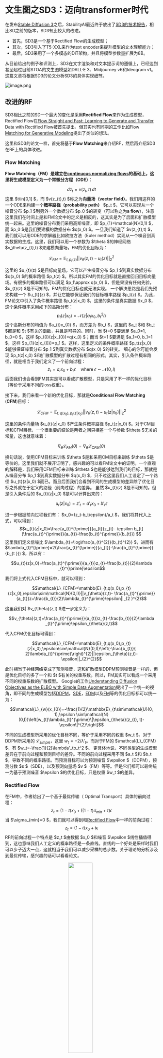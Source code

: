 # 文生图之SD3：迈向transformer时代

在发布[Stable Diffusion 3](https://stability.ai/news/stable-diffusion-3)之后，StabilityAI最近终于放出了[SD3的技术报告](https://stability.ai/news/stable-diffusion-3-research-paper)，相比SD之前的版本，SD3有比较大的改进。

- 首先，SD3是一个基于Rectified Flow的生成模型；
- 其次，SD3引入了T5-XXL来作为text encoder来提升模型的文本理解能力；
- 最后，SD3采用了一个多模态的DiT架构，并且将模型参数量扩展为8B。

从目前给出的例子和评测上，SD3在文字渲染和对文本提示词的遵循上，已经达到甚至超过目前STOA的文生图模型如DALL·E 3、Midjourney v6和Ideogram v1。这篇文章将根据SD3的论文分析SD3的具体实现细节。

![image.png](https://cdn.nlark.com/yuque/0/2024/png/21973811/1709871143271-c299f747-c675-46e1-9edf-db7bee6baab7.png#averageHue=%2380c8e1&clientId=u0cd23905-4720-4&from=paste&height=561&id=ub2bc6e58&originHeight=1235&originWidth=1920&originalType=binary&ratio=2.200000047683716&rotation=0&showTitle=false&size=3412261&status=done&style=none&taskId=u38b03b1a-8524-4475-a704-445bd0c5d8e&title=&width=872.7272538114189)

## 改进的RF

SD3相比之前的SD一个最大的变化是采用**Rectified Flow**来作为生成模型，Rectified Flow在[Flow Straight and Fast: Learning to Generate and Transfer Data with Rectified Flow](https://arxiv.org/abs/2209.03003)被首先提出，但其实也有同期的工作比如[Flow Matching for Generative Modeling](https://arxiv.org/abs/2210.02747)提出了类似的想法。

这里和SD3的论文一样，首先将基于**Flow Matching**来介绍RF，然后再介绍SD3在RF上的具体改进。

### Flow Matching

**Flow Matching（FM）**是建立在[continuous normalizing flows](https://arxiv.org/abs/1806.07366)的基础上，这里将生成模型定义为一个**常微分方程（ODE）**：

 $$dz_{t}=v(z_{t},t)\,dt $$
这里  $t\in[0,1] $，而  $v(z_{t},t) $称之为**向量场（vector field）**。我们用这样的一个ODE来构建一个**概率路径（probability path）**  $p_t $，它可以实现从一个噪音分布  $p_1  $到另外一个数据分布 $p_0 $的转变（可以称之为**a flow**），注意这里我们在时间上是和FM论文中的定义是相反的，这其实是为了后面和扩散模型统一起来。这里的噪音分布我们采用高斯噪音，即 $p_{1}=\mathcal{N}(0,1) $，而 $p_0 $是我们要建模的数据分布 $q(x_0) $。一旦我们知道了 $v(z_{t},t) $，我们就可以用ODE的求解器比如欧拉方法（Euler method）实现从一个噪音到真实数据的生成。这里，我们可以用一个参数为 $\theta $的神经网络 $v_\theta(z_{t},t) $来建模向量场，FM的优化目标为：
 ```math
 \displaystyle\mathcal{L}_{FM}=\mathbb{E}_{t,p_{t}(z)}||v_{\theta}(z,t)-u_{t}(z)||_{2}^{2} 
 ```
这里的 $u_{t}(z) $是目标向量场，它可以产生噪音分布 $p_1 $到真实数据分布 $q(x_0) $的概率路径 $p_t(z) $。所以其实FM的优化目标就是直接回归目标向量场。有很多的概率路径可以满足 $p_1\approx q(x_0) $，但是果没有任何先验， $u_{t}(z) $是不可知的，FM的优化目标也就无法实现。
一个解决思路是我们先预先构建一个 $u_{t}(z) $，并让它能够保证我们的目标概率路径 $p_t(z) $。为此，FM论文中引入了条件概率路径 $p_t(z|x_0) $，这里的条件是真实数据 $x_0 $，这个条件概率采用如下的高斯分布：
 $$p_{t}(z|x_{0})=\mathcal{N}(z|a_{t}x_{0}, b_{t}^{2}I) $$
这个高斯分布的均值为 $a_{t}x_{0} $，而方差为 $b_t $，这里的 $a_t $和 $b_t $都是和 $t $有关的函数，并且是可导的。同时，当 $t=0 $要满足 $a_0=1, b_0=0 $，这样 $p_{0}(z|x_{0})=q(x_0) $；而当 $t=1 $要满足 $a_1=0, b_1=1 $，这样 $p_{1}(z|x_{0})=p_1 $。这样，这里定义的条件概率路径 $p_t(z|x_0) $能够保证噪音分布 $p_1 $到真实数据分布 $q(x_0) $的转变。
细心的你可能会发现 $p_t(z|x_0) $和扩散模型的扩散过程有相同的形式。其实，引入条件概率路径，就是相当于我们定义了一个前向过程：
 $$z_{t}=a_{t}x_{0}+b_{t}\epsilon\quad\text{where}\;\epsilon\sim\mathcal{N}(0,I) $$
后面我们也会看到FM其实是可以看成扩散模型，只是采用了不一样的优化目标（等价于采用不同的loss权重）。

接下来，我们来看一个新的优化目标，那就是**Conditional Flow Matching** (**CFM**)目标：
 ```math
\mathcal{L}_{CFM}=\mathbb{E}_{t,q(x_0),p_{t}(z|x_0)}||v_{\theta}(z,t)-u_{t}(z|x_0)||_{2}^{2}
```
这里的条件向量场 $u_{t}(z|x_0) $产生条件概率路径 $p_t(z|x_0) $。对于CM目标和CFM目标，一个很重要的结论是两者之间只相差一个与参数 $\theta $无关的常量，这也就意味着：
```math
\nabla_{\theta} \mathcal{L}_{FM}(\theta) = \nabla_{\theta} \mathcal{L}_{CFM}(\theta)
```
换句话说，使用CFM目标来训练 $\theta $是和采用CM目标来训练 $\theta $是等价的。这里我们就不展开证明了，感兴趣的可以看FM论文中的证明。一个直观的解释是，我们采用CFM目标来训练 $\theta $也是能够达到我们的目标，那就是从噪音分布 $p_1 $到真实数据分布 $q(x_0) $，只不过这里我们人工设定了一个路径 $u_{t}(z|x_0) $而已。而且后面我们会看到不同的生成模型的差异除了优化目标之外就在于定义的路径（前向过程）的差异。
虽然 $u_{t}(z) $是不可知的，但是引入条件后的 $u_{t}(z|x_0) $是可以计算出来的：
```math
u_{t}(z|x_0)=z'_t=a'_{t}x_{0}+b'_{t}\epsilon
```
进一步根据前向过程我们有： $x_0=(z_t-b_t\epsilon)/a_t $，我们将其代入上式，可以得到：
 $$u_{t}(z|x_0)=\frac{a_{t}^{\prime}}{a_{t}}z_{t}-
\epsilon b_{t}(\frac{a_{t}^{\prime}}{a_{t}}-\frac{b_{t}^{\prime}}{b_{t}}) $$
这里我们定义信噪比 $\lambda_{t}=\log\frac{a_{t}^{2}}{b_{t}^{2}} $，进而有 $\lambda_{t}^{\prime}=2(\frac{a_{t}^{\prime}}{a_{t}}-\frac{b_{t}^{\prime}}{b_{t
}}) $，所以有：
```math
u_{t}(z|x_0)=\frac{a_{t}^{\prime}}{a_{t}}z_{t}-\frac{b_{t}}{2}\lambda
_{t}^{\prime}\epsilon
```
我们将上式代入CFM目标中，就可以得到：
```math
\mathcal{L}_{CFM}=\mathbb{E}_{t,q(x_0),p_{t}(z|x_0),\epsilon\sim\mathcal{N}(0,I)}||v_{\theta}(z,t)-
\frac{a_{t}^{\prime}}{a_{t}}z+\frac{b_{t}}{2}\lambda_{t}^{\prime}\epsilon||_{2
}^{2}
```
这里我们对 $v_{\theta}(z,t) $进一步定义为：
```math
v_{\theta}(z,t)=\frac{a_{t}^{\prime}}{a_{t}}z_{t}-\frac{b_{t}}{2}\lambda
_{t}^{\prime}\epsilon_{\theta}(z,t)
```
代入CFM优化目标可得到：
```math
\mathcal{L}_{CFM}=\mathbb{E}_{t,q(x_0),p_{t}(z|x_0),\epsilon\sim\mathcal{N}(0,I)}\left(-\frac{b_{t}}{
2}\lambda_{t}^{\prime}\right)^{2}||\epsilon_{\theta}(z,t)-\epsilon||_{2}^{2}
```
此时相当于神经网络变成了预测噪音，这和扩散模型DDPM预测噪音是一样的，但是优化目标的多了一个和 $t $有关的权重系数。所以，FM其实可以看成一个采用不同的权重系数的扩散模型。
Google的工作[Understanding Diffusion Objectives as the ELBO with Simple Data Augmentation](https://arxiv.org/abs/2303.00848)提出了一个统一的视角，即不同的生成模型包括[DDPM](https://arxiv.org/abs/2006.11239)，[SDE](https://arxiv.org/abs/2011.13456)，[EDM](https://arxiv.org/abs/2206.00364)以及[FM](https://arxiv.org/abs/2210.02747)等的优化目标都可以统一为：
```math
\mathcal{L}_{w}(x_{0})=-\frac{1}{2}\mathbb{E}_{t\sim\mathcal{U}(0, 1),\epsilon
\sim\mathcal{N}(0,I)}\left[w_{t}\lambda_{t}^{\prime}\|\epsilon_{\theta}(z_{t},
t)-\epsilon\|^{2}\right]
```
不同的生成模型所采用的优化目标不同，等价于采用不同的权重 $w_t $。对于DDPM所采用的 $`\mathcal{L}_{simple} `$，这里 $`w_t=-2/\lambda'_t `$。而对于FM的 $\mathcal{L}_{CFM} $，有 $w_t=-\frac{1}{2}\lambda'_tb_t^2 $。
更具体地说，不同类型的生成模型差异在于前向过程和预测目标的差异。不同的前向过程采用不同 $a_t $和 $b_t $，导致不同的概率路径。而预测目标可以为预测噪音 $\epsilon $（DDPM），预测分数 $s $（SDE），以及预测向量场 $v $（FM）等等。但是它们都可以最终统一为基于预测噪音 $\epsilon $的优化目标，只是权重 $w_t $的差异。

### Rectified Flow

在FM中，作者给出了一个基于最优传输（ Optimal Transport）具体的前向过程：
 $$z_t=(1-t)x_0+((1-t)\sigma_{min}+t)\epsilon $$
当 $\sigma_{min}=0 $，我们就可以得到和[Rectified Flow](https://arxiv.org/abs/2209.03003)中一样的前向过程：
 $$z_t=(1-t)x_0+t\epsilon $$
RF的前向过程一个特点是 $z_t $由数据 $x_0 $和噪音 $\epsilon $线性插值得到，这也意味我们人工定义的概率路径是一条直线。直线的一个好处是采样时我们可以步子迈大一点，这就相当于我们可以减少采样的总步数。关于理论的分析涉及到最优传输，感兴趣的话可以看看论文。

<div align="center">
<img src="https://cdn.nlark.com/yuque/0/2024/png/21973811/1709954243903-7d0255cc-7220-4aa3-8d4c-23ef451b0288.png#averageHue=%236ead5f&clientId=ue3b9ce99-4c1b-4&from=paste&height=187&id=u052dd81c&originHeight=412&originWidth=594&originalType=binary&ratio=2.200000047683716&rotation=0&showTitle=false&size=81030&status=done&style=none&taskId=u2084ac39-34e4-4f19-8137-0e397d5dc38&title=&width=269.9999941479077" width="40%"/>
  <div align="center">
  </div>
</div>

对于RF，有 $`z'_t=-x_0+\epsilon `$，所以其优化目标就变成了：
```math
\mathcal{L}_{RF}=\mathbb{E}_{t,q(x_0),p_{t}(z|x_0),\epsilon\sim\mathcal{N}(0,I)}||v_{\theta}(z,t)-
(\epsilon-x_0)||_{2
}^{2}
```
可以看到，最终RF的损失函数是非常简单的。如果将RF转成 $`\mathcal{L}_{w}(x_{0}) `$，其对应的 $w_t=-\frac{1}{2}\lambda'_tb_t^2=\frac{t}{1-t} $。

SD3论文中除了实验RF模型外，还对其它模型做了对比实验，这里也需要简单介绍一下。

首先是之前版本的SD所采用的(**LDM-**)**Linear**，LDM是基于DDPM，但和DDPM采用了不同的noise schedule。DDPM是基于离散时间 $t=0,\dots,T-1 $的扩散模型，给定扩散系数 $\beta_0 $和 $\beta_T $， $\beta_{t}=\beta_{0}+\frac{t}{T-1}(\beta_{T-1}-\beta_{0}) $（DDPM的noise schedule是线性的）。对于LDM， $`\beta_t=\left(\sqrt{\beta_0}+\frac t{T-1}(\sqrt{\beta_{T-1}}-\sqrt{\beta_0})\right)^2`$。根据 $\beta_t $，可以得到：
 $a_{t}=(\prod_{s=0}^{t}(1-\beta_{s}))^{\frac{1}{2}}, b_t=\sqrt{1-a^2_t} $

除了线性noise schedule，[I-DDPM](https://arxiv.org/abs/2102.09672)还提出了cosine noise schedule，其前向过程可以定义为（采用连续时间）：
 $$z_{t}=\cos (\frac{\pi}{2}t)x_{0}+\sin(\frac{\pi}{2}t)\epsilon $$

除了此外，SD3还实验了[EDM](https://arxiv.org/abs/2206.00364)，但这里我们不再展开了。

### 改进的采样方法

这里所说的采样是指的训练过程对时间步 $t $的采样，由于 $t $是和信噪比SNR正相关的，所以也可以说是对SNR的采样。对于RF，其默认使用均匀分布 $t\sim\mathcal{U}(0, 1) $进行采样，这也就是说各个时间步 $t $是同等对待的。但是SD3论文中认为不同时间步的任务难度是一样：两边相对容易，而中间是比较难的。所以，这里是设计了一些新的采样方法来提高中间时间步的权重。改变采样的分布，等价于改变权重系数：
 $$w_{t}^{\pi}=\frac{t}{1-t}\pi(t) $$
这里的 $\pi(t) $是采样 $t $所遵循的概率分布，当使用均匀分布 $t\sim\mathcal{U}(0, 1) $时， $\pi(t)=1 $。

下面我们介绍一下SD3论文中所实验的几种采样方法。
1. **Logit-Normal Sampling**
2. **Mode Sampling with Heavy Tails**
3. **CosMap**

第一个采样方法是**Logit-Normal Sampling**，这是采用[Logit-Normal分布](https://en.wikipedia.org/wiki/Logit-normal_distribution)，所谓的Logit-Normal分布是指变量的logit满足正态分布，对于Logit-Normal分布，其概率密度为：
 $$\pi_{\text{ln}}(t;m,s)=\frac{1}{s\sqrt{2\pi}}\frac{1}{t(1-t)}\exp(-
\frac{(\text{logit}(t)-m)^{2}}{2s^{2}}) $$
这里 $\text{logit}(t)=\log\frac{t}{1-t} $。其中参数 $m $可以控制 $t $的偏向（其中 $m=0 $时， $t=0.5 $是分布的峰值），参数 $s $控制分布的宽度（或者说是胖瘦）。下面是不同的参数下分布的可视化：

![image.png](https://cdn.nlark.com/yuque/0/2024/png/21973811/1709977129602-7e207ac3-d181-4cd4-a47e-43fbb3dcaeaf.png#averageHue=%23c0aba4&clientId=ud43ec78a-4dae-4&from=paste&height=430&id=u0c5406ad&originHeight=947&originWidth=1320&originalType=binary&ratio=2.200000047683716&rotation=0&showTitle=false&size=70150&status=done&style=none&taskId=u094a2a0b-a8a3-42d1-9527-5c8fb014039&title=&width=599.9999869953505)

在采样过程中，我们可以先基于正态分布 $u\sim\mathcal{N}(u;m,s) $采样出一个 $u $，然后再转成 $t=\frac{e^u}{1+e^u} $。

第二个采样方法是**Mode Sampling with Heavy Tails**。Logit-Normal分布的一个问题是两边 $t=0 $和 $t=1 $附近基本采样不到，这个可能会对性能有一定的影响。所以这个第二个采样方法是基于一个重尾分布。首先我们用定义如下的函数：
 $$f_{\text{mode}}(u;s)=1-u-s\cdot(\cos^{2}(\frac{\pi}{2}u)-
1+u) $$
这里 $-1\leq s\leq\frac{2}{\pi-2} $，此时函数是单调的，我们可以通过 $u\sim[0, 1], t=f_{\text{mode}}(u;s) $来采样时间步 $t $。根据[变量变换定理](https://en.wikipedia.org/wiki/Probability_density_function#Function_of_random_variables_and_change_of_variables_in_the_probability_density_function)，有 $\pi_{\text{mode}}(t;s)=\pi(u)\left|\frac{d}{dt}f_{\text{mode}}^{-1}(t)\right|=\left|\frac{d}{dt}f_{\text{mode}}^{-1}(t)\right| $。这里的参数 $s $控制分布是偏向中间（>0）还是偏向两边（<0），当 $s=0 $时，此时就相当于均匀分布了，即 $\pi_{\text{mode}}(t;0)=1 $。下面是不同 $s $下的分布可视化。
<div align="center">
<img src="https://cdn.nlark.com/yuque/0/2024/png/21973811/1709988419049-70ffb93f-27c5-44c5-81e1-3eb4db30fc79.png#averageHue=%23c5b6ae&clientId=uf9cd0e18-eeef-4&from=paste&height=430&id=ud27a5e9f&originHeight=947&originWidth=1320&originalType=binary&ratio=2.200000047683716&rotation=0&showTitle=false&size=70402&status=done&style=none&taskId=u20f08f83-ae04-4245-9a1e-f5476f24e28&title=&width=599.9999869953505" width="70%"/>
  <div align="center">
  </div>
</div>

最后一个采样方法是**CosMap**。这里其实是想实现下RF下的cosine schedule ，我们可以求解一个映射 $f:u\mapsto f(u)=t,\;u\in[0,1] $，让SNR和cosine schedule是一样的，即：
 $$2\log\frac{\cos(\frac{\pi}{2}u)}{\sin(\frac{\pi}{2}u)}=2\log\frac{1-f(u)}{f(u)} $$
通过上述等式可得：
 $$t=f(u)=1-\frac{1}{\tan(\frac{\pi}{2}u)+1} $$
同样根据变量变换定理，我们可以得到 $t $的概率密度：
 $$\pi_{\text{CosMap}}(t)=\left|\frac{d}{dt}f^{-1}(t)\right|=\frac{2}{\pi-2\pi t+%
2\pi t^{2}} $$

这里我们可以画出这个分布，如下所示，它也是中间概率密度高：

<div align="center">
<img src="https://cdn.nlark.com/yuque/0/2024/png/21973811/1709989279278-5c0ac254-cdee-45b7-aeab-1a3a8d24626b.png#averageHue=%23fbf9f9&clientId=u3f04dd1d-ba34-4&from=paste&height=566&id=u9ecb2841&originHeight=1245&originWidth=1643&originalType=binary&ratio=2.200000047683716&rotation=0&showTitle=false&size=87568&status=done&style=none&taskId=u7f6a2022-e850-433b-b10f-19a150292cc&title=&width=746.818165631334" width="60%"/>
  <div align="center">
  </div>
</div>

### 对比实验

为了验证RF是否在文生图上是有效的，SD3论文中做了一系列的对比实验，实验的模型共包括61个，分别是：

- 采用 $\epsilon $和 $v $优化目标，同时noise schedule采用linear和cosine，这共4个配置：`eps/linear`，`v/linear`，`eps/cos`, `v/cos`，其中`eps/linear`就是LDM所采用的配置。
- 采用RF和 $\pi_{\text{mode}}(t;s) $，这里记为`rf/mode(s)`，其中其中 $s $在−1～1.75之间均匀选取7个值，另外还包含一个 $s=0 $的配置，这其实就是原来的RF。所以这组总共8个配置。
- 采用RF和 $\pi_{\text{ln}}(t;m,s) $，这里记为`rf/lognorm(m, s)`，其中在 $m\sim[-1,1] $和 $s\sim[0.2,2.2] $以网格方式选择30组 $(m,s) $。
- 采用RF和 $\pi_{\text{CosMap}}(t) $，这里记为`rf/cosmap`。
- 采用EDM，记为 $edm(P_{m}, P_{s}) $，这两个参数决定EDM的SNR，其中在 $P_{m}\sim [-1.2,1.2] $和 $P_{s}\sim [0.6,1.8] $均匀选择15组。
- 采用EDM，但是schedule分别设置为`edm`和`rf`与`v/cos`的`log-SNR`加权匹配，这两个配置分别记为 $rf(edm/rf) $和 $v/cos(edm/cos) $。

每个模型的实验配置如下：

- **训练数据集**：ImageNet和CC12M两个数据集，其中ImageNet数据通过"a photo of a <class name>"构造成文本-图像对数据集。
- **评测指标**：CLIP score和FID（这里的FID采用CLIP来计算特征，而不是基于Inception V3），同时还基于validation loss选择模型。
- **评测数据集**：COCO-2014验证集。
- **采样器设置**：推理阶段均采用欧拉方法，共包括不同steps和CFG scale的6个配置，50 steps（CFG scale为1.0, 2.5, 5.0）以及CFG scale为5.0的5, 10, 25 steps。
- **权重**：非EMA和EMA权重。

每个实验用EMA权重在不同的训练steps基于validation loss最小来确定最优的模型。这里2个训练数据集+6个采样器设置+2套参数共产生24个组合，所以每个模型也会得到24个评测结果。由于评测指标是2个，所以采用多目标优化中非支配排序算法（基于Pareto最优）来进行排序。每一种配置（24种）单独进行排序，然后取平均值。下表展示了不同模型的rank结果（这里只展示每组配置的top 2）：

<div align="center">
<img src="https://cdn.nlark.com/yuque/0/2024/png/21973811/1709996338848-684bad56-5796-456f-9347-cf3d1e2d2dc3.png#averageHue=%23e9e9e9&clientId=u7b2f79d3-b092-4&from=paste&height=389&id=uadc214c6&originHeight=856&originWidth=876&originalType=binary&ratio=2.200000047683716&rotation=0&showTitle=false&size=163213&status=done&style=none&taskId=ub3c934b1-3690-4f6c-aba8-4058809b4dc&title=&width=398.1818095514599" width="60%"/>
  <div align="center">
  </div>
</div>

可以看到`rf/lognorm(0.00, 1.00)`是综合rank最高的，而且在`5 steps`和`50 steps`下也可以取得较好的rank。这里所采用的`lognorm(0.00, 1.00)`的时间采样方法也恰好是偏向中间时间步的，这说明对中间时间步加权是重要且有效的。这里也可以看到未改进的RF效果上反而是不如LDM所采用的`eps/linear`，而且经典的`eps/linear`的rank也仅次于几个改进的RF。

下表展示了不同的模型在`25 steps`下具体的CLIP score和FID，`rf/lognorm(0.00, 1.00)`两个数据集均表现不错，而经典的`eps/linear`其实也不差。

<div align="center">
<img src="https://cdn.nlark.com/yuque/0/2024/png/21973811/1709996841971-e610598d-2848-456a-8fa8-8c89989376f8.png#averageHue=%23e5e5e5&clientId=u2073db70-a462-4&from=paste&height=320&id=uc2d434f4&originHeight=704&originWidth=898&originalType=binary&ratio=2.200000047683716&rotation=0&showTitle=false&size=147794&status=done&style=none&taskId=ua1c4c7a7-21fd-4ed4-94e3-5eb2c3779ab&title=&width=408.18180933471575" width="60%"/>
  <div align="center">
  </div>
</div>

我们可以进一步去观察不同steps下各个模型的表现，如下图所示：

<div align="center">
<img src="https://cdn.nlark.com/yuque/0/2024/png/21973811/1709997009241-dc3b32e6-6ffc-410b-bfb7-9c69db47aef3.png#averageHue=%23fdfbfa&clientId=u2073db70-a462-4&from=paste&height=191&id=u0ad70fbf&originHeight=420&originWidth=747&originalType=binary&ratio=2.200000047683716&rotation=0&showTitle=false&size=180896&status=done&style=none&taskId=u2b85d0eb-ee26-4353-8b99-f92a5719f3a&title=&width=339.54544718600516" width="80%"/>
  <div align="center">
  </div>
</div>

可以看到RF模型在steps比较小时展现比较明显的优势，说明RF模型可以减少推理阶段的采样步数。当steps增加时，RF不如`eps/linear`，但是改进后的`rf/lognorm(0.00, 1.00)`依然能够超过`eps/linear`。

**总结：RF模型推理高效，但是通过改进时间采样方法对中间时间步加权能进一步提升效果，这里基于`lognorm(0.00, 1.00)`的采样方法从实验看是最优的。**

## 多模态DiT

SD3除了采用改进的RF，另外一个重要的改进就是采用了一个多模态DiT。多模态DiT的一个核心对图像的latent tokens和文本tokens拼接在一起，并采用两套独立的权重处理，但是在attention时统一处理。整个架构图如下所示：

![image.png](https://cdn.nlark.com/yuque/0/2024/png/21973811/1709997663380-2d5695d8-1710-49f7-b3f2-44332c7c6163.png#averageHue=%23f7f7f6&clientId=u4360d094-f3dc-4&from=paste&height=576&id=ue4fdd277&originHeight=1268&originWidth=1790&originalType=binary&ratio=2.200000047683716&rotation=0&showTitle=false&size=328031&status=done&style=none&taskId=udacba099-6bd1-4bb0-8952-d78363567c0&title=&width=813.6363460012708)

### 改进的autoencoder

这里的MM-DiT和DiT一样，依然是使用一个autoencoder（VAE）来将图像编码为latent，然后将latent转成patches，送入transformer处理。之前版本的SD所使用的autoencoder是将一个 $H\times W\times 3 $的图像编码为 $\frac{H}{8}\times \frac{W}{8} \times d $的latent，这里的 $d=4 $，这个压缩还是比较狠的，带来的不利影响是容易产生小物体畸变（比如人眼，文字等）。所以SD3通过增加 $d $来提升autoencoder的重建质量。下面是不同的 $d $的定量评估：

<div align="center">
<img src="https://cdn.nlark.com/yuque/0/2024/png/21973811/1710027366566-054cc2ee-9f66-4fca-bf40-0b72a9ba2397.png#averageHue=%23e6e6e6&clientId=u31486502-bc18-4&from=paste&height=238&id=ue334de01&originHeight=524&originWidth=1196&originalType=binary&ratio=2.200000047683716&rotation=0&showTitle=false&size=101821&status=done&style=none&taskId=u60e958b9-b75e-4f91-9130-10be8968aba&title=&width=543.6363518533631" width="60%"/>
  <div align="center">
  </div>
</div>

当 $d=16 $时，autoencoder的性能相比的 $d=4 $有一个比较大的提升，所以SD3使用16通道的autoencoder。要注意，虽然增加通道并不会对生成模型（UNet或者DiT）的参数带来大的影响（只需要修改网络第一层和最后一层的通道数），但是会增加任务的难度，当通道数从4增加到16，网络要拟合的内容增加了4倍，这也意味模型需要增加参数来提供足够的容量。SD3论文中的一个实验对比结果如下所示：

![image.png](https://cdn.nlark.com/yuque/0/2024/png/21973811/1710027665358-6eeb4bb4-40b7-49cd-8eb2-4fa951cc7625.png#averageHue=%23f4f4f4&clientId=u31486502-bc18-4&from=paste&height=420&id=u8f7dba8d&originHeight=924&originWidth=2458&originalType=binary&ratio=2.200000047683716&rotation=0&showTitle=false&size=256203&status=done&style=none&taskId=u3a834ac5-472e-44df-bedc-db1bd5b3398&title=&width=1117.2727030564936)

当模型参数小时，16通道的autoencoder并没有比4通道的autoencoder更好，但当模型参数增加时，16通道的autoencoder的优势慢慢展示出来，当模型深度到22时，16通道的autoencoder明显优于4通道的autoencoder。不过这里8通道的autoencoder在FID上也不差于16通道的autoencoder，但FID只是图像质量的一个间接评价指标，并不能提现图像细节的差异，从重建效果上看，16通道的autoencoder应该优势更明显，而且当模型变大后，上限更高。

比较类似的是，之前Meta的文生图模型[Emu](https://arxiv.org/abs/2309.15807)也采用16通道的autoencoder来提升图像细节。

<div align="center">
<img src="https://cdn.nlark.com/yuque/0/2024/png/21973811/1710028080032-19a56e26-c71e-4aef-a637-ba6cc9597631.png#averageHue=%23464b45&clientId=u31486502-bc18-4&from=paste&height=680&id=uf028abe4&originHeight=1496&originWidth=982&originalType=binary&ratio=2.200000047683716&rotation=0&showTitle=false&size=1270764&status=done&style=none&taskId=ua8743073-d092-423c-8d4c-3834baa72ae&title=&width=446.3636266889653" width="60%"/>
  <div align="center">
  </div>
</div>

而DALLE-3则是通过训练一个基于扩散模型的[latent decoder](https://github.com/openai/consistencydecoder)来解决4通道autoencoder的问题，但是不如直接采用16通道的autoencoder，直接从源头解决问题。

### 文本编码器

SD3的text encoder包含3个预训练好的模型：

- [CLIP ViT-L](https://huggingface.co/openai/clip-vit-large-patch14)：参数量约124M
- [OpenCLIP ViT-bigG](https://huggingface.co/laion/CLIP-ViT-bigG-14-laion2B-39B-b160k)：参数量约695M
- [T5-XXL encoder](https://huggingface.co/google/t5-v1_1-xxl)：参数量约4.7B

对比其他版本的Stable Diffusion 模型的text encoder
1. SD 1.x模型的text encoder使用CLIP ViT-L，
2. SD 2.x模型的text encoder采用OpenCLIP ViT-H，
3. 而SDXL的text encoder使用CLIP ViT-L + OpenCLIP ViT-bigG。
4. SD3更上一个台阶，加上了一个更大的T5-XXL encoder。

<div align="center">
<img src="https://cdn.nlark.com/yuque/0/2024/png/21973811/1710043899488-d17b835d-e9bc-4a49-b8ac-09a988ce933f.png#averageHue=%23dae8bf&clientId=uc68c02ea-a127-4&from=paste&height=475&id=ub3a47cdd&originHeight=1046&originWidth=1198&originalType=binary&ratio=2.200000047683716&rotation=0&showTitle=false&size=164610&status=done&style=none&taskId=u2732b966-5048-41be-b52a-3a90ddfb711&title=&width=544.54544274275" width="60%"/>
  <div align="center">
  </div>
</div>

谷歌的[Imagen](https://arxiv.org/abs/2205.11487)最早使用T5-XXL encoder作为文生图模型的text encoder，并证明预训练好的纯文本模型可以实现更好的文本理解能力，后面的工作，如NVIDIA的[eDiff-I](https://research.nvidia.com/labs/dir/eDiff-I/)和Meta的[Emu](https://arxiv.org/abs/2309.15807)采用T5-XXL encoder + CLIP作为text encoder，OpenAI的DALL-E 3也采用T5-XXL encoder。SD3加入T5-XXL encoder也是模型在文本理解能力特别是文字渲染上提升的一个关键。

具体地，SD3总共提取两个层面的特征。

首先提取两个CLIP text encoder的pooled embedding，它们是文本的全局语义特征，维度大小分别是768和1280，两个embedding拼接在一起得到2048的embedding，然后经过一个MLP网络之后和timestep embedding相加。

然后是文本细粒度特征。这里也先分别提取两个CLIP模型的倒数第二层的特征，拼接在一起可以得到77x2048维度的CLIP text embeddings；同样地也从T5-XXL encoder提取最后一层的特征T5 text embeddings，维度大小是77x4096（这里也限制token长度为77）。然后对CLIP text embeddings使用zero-padding得到和T5 text embeddings同维度的特征。最后，将padding后的CLIP text embeddings和T5 text embeddings在token维度上拼接在一起，得到154x4096大小的混合text embeddings。text embeddings将通过一个linear层映射到与图像latent的patch embeddings同维度大小，并和patch embeddings拼接在一起送入MM-DiT中。

采用CLIP+T5-XXL encoder相比单独的T5-XXL encoder可能带来性能增益，但是一个不利的影响是CLIP text encoder只能默认编码77 tokens长度的文本，这也限制了T5-XXL encoder的token长度（T5-XXL encoder能够编码512 tokens）。DALL-E 3可以输入比较长的文本，而这里的SD3默认只能处理77 tokens长度的文本。

### MM-DiT

MM-DiT和DiT一样也是处理图像latent空间，这里先对图像的latent转成patches，这里的patch size=2x2，和DiT的默认配置是一样的。patch embedding再加上positional embedding送入transformer中。

这里的重点是如何处理前面说的文本特征。对于CLIP pooled embedding可以直接和timestep embedding加在一起，并像DiT中所设计的adaLN-Zero一样将特征插入transformer block。

<div align="center">
<img src="https://cdn.nlark.com/yuque/0/2024/png/21973811/1710045264433-5b7383c3-0f6b-4b10-b819-7e381fe808dd.png#averageHue=%23c2d9b9&clientId=u877d4773-6aec-4&from=paste&height=415&id=ue135e485&originHeight=912&originWidth=1048&originalType=binary&ratio=2.200000047683716&rotation=0&showTitle=false&size=141666&status=done&style=none&taskId=u2c35a40d-4808-4ce6-8e84-0214557e44c&title=&width=476.36362603873283" width="60%"/>
  <div align="center">
  </div>
</div>

具体的实现代码如下所示：

```python
def modulate(x, shift, scale):
    return x * (1 + scale.unsqueeze(1)) + shift.unsqueeze(1)

class DiTBlock(nn.Module):
    """
    A DiT block with adaptive layer norm zero (adaLN-Zero) conditioning.
    """
    def __init__(self, hidden_size, num_heads, mlp_ratio=4.0, **block_kwargs):
        super().__init__()
        self.norm1 = nn.LayerNorm(hidden_size, elementwise_affine=False, eps=1e-6)
        self.attn = Attention(hidden_size, num_heads=num_heads, qkv_bias=True, **block_kwargs)
        self.norm2 = nn.LayerNorm(hidden_size, elementwise_affine=False, eps=1e-6)
        mlp_hidden_dim = int(hidden_size * mlp_ratio)
        approx_gelu = lambda: nn.GELU(approximate="tanh")
        self.mlp = Mlp(in_features=hidden_size, hidden_features=mlp_hidden_dim, act_layer=approx_gelu, drop=0)
        self.adaLN_modulation = nn.Sequential(
            nn.SiLU(),
            nn.Linear(hidden_size, 6 * hidden_size, bias=True)
        )

    def forward(self, x, c):
        shift_msa, scale_msa, gate_msa, shift_mlp, scale_mlp, gate_mlp = self.adaLN_modulation(c).chunk(6, dim=1)
        x = x + gate_msa.unsqueeze(1) * self.attn(modulate(self.norm1(x), shift_msa, scale_msa))
        x = x + gate_mlp.unsqueeze(1) * self.mlp(modulate(self.norm2(x), shift_mlp, scale_mlp))
        return x

```

对于序列的text embeddings，常规的处理方式是增加cross attention层来处理，其中text embeddings作为attention的keys和values，比如SD的UNet以及[PIXART-α](https://pixart-alpha.github.io/)（基于DiT）。但是SD3是直接将text embeddings和patch embeddings拼在一起处理，这样不需要额外引入cross-attention。由于text和image属于两个不同的模态，这里采用两套独立的参数来处理，即所有transformer层的学习参数是不共享的，但是共用一个self-attention来实现特征的交互。这等价于采用两个transformer模型来处理文本和图像，但在attention层连接，所以这是一个多模态模型，称之为MM-DiT。

<div align="center">
<img src="https://cdn.nlark.com/yuque/0/2024/png/21973811/1710079070290-a538fc10-6f73-49ff-8bb3-73429ffb617c.png#averageHue=%23eeeeef&clientId=ud46937b5-a5c6-4&from=paste&height=236&id=u7fa7b3eb&originHeight=520&originWidth=596&originalType=binary&ratio=2.200000047683716&rotation=0&showTitle=false&size=46153&status=done&style=none&taskId=ucb055a89-66aa-48bb-b4f0-0f45a6046bc&title=&width=270.90908503729463" width="60%"/>
  <div align="center">
  </div>
</div>

MM-DiT和之前文生图模型的一个区别是文本特征不再只是作为一个条件，而是和图像特征同等对待处理。论文中也基于CC12M数据集将MM-DiT和其它架构做了对比实验，这里对比的模型有DiT（这里的DiT是指的不引入cross-attention，直接将text tokens和patches拼接，但只有一套参数），CrossDiT（额外引入cross-attention），UViT（UNet和transformer混合架构），还有3套参数的MM-DiT（CLIP text tokens，T5-XXL text tokens和patches各一套参数）。不同架构的模型表现如下所示：

<div align="center">
<img src="https://cdn.nlark.com/yuque/0/2024/png/21973811/1710056801664-43f549d3-99f7-4bbe-958f-9da37f6ab0ba.png#averageHue=%23ededec&clientId=u8e1153aa-9cc4-4&from=paste&height=267&id=ua9e01bfe&originHeight=588&originWidth=990&originalType=binary&ratio=2.200000047683716&rotation=0&showTitle=false&size=278905&status=done&style=none&taskId=u77df6a8a-dd03-43c4-bf73-25c1aac8e10&title=&width=449.9999902465129" width="60%"/>
  <div align="center">
  </div>
</div>

可以看到MM-DiT是优于其它架构的，其中3套参数的MM-DiT略好于2套参数的MM-DiT，最终还是选择参数量更少的2套参数的MM-DiT。不过，这里和其它架构的对比是否保证了同参数大小，否则实验就显得有点不公平了。

MM-DiT的模型参数主要是模型的深度 $d $，即transformer block的数量，此时对应的模型中间特征的维度大小是 $64\cdot d $。这意味着当模型的深度 $d $增大为 $r\cdot d $，模型的参数量会增大 $r^3 $。比如深度为24的MM-DiT参数量为2B，最大的MM-DiT深度为38，其参数量为 $2B*(38/24)^3\approx 8B $。

### QK-Normalization

为了提升混合精度训练的稳定性，MM-DiT的self-attention层还采用了QK-Normalization。当模型变大，而且在高分辨率图像上训练时，attention层的attention-logit（Q和K的矩阵乘）会变得不稳定，导致训练出现NAN。这里的解决方案是采用[RMSNorm](https://arxiv.org/abs/1910.07467)（简化版LayerNorm）对attention的Q和K进行归一化。

<div align="center">
<img src="https://cdn.nlark.com/yuque/0/2024/png/21973811/1710058467147-3d36b382-82c6-4d77-ba67-d3276454ca02.png#averageHue=%23e9e9e9&clientId=ua5bc5921-c51e-4&from=paste&height=365&id=u25007bde&originHeight=802&originWidth=988&originalType=binary&ratio=2.200000047683716&rotation=0&showTitle=false&size=216160&status=done&style=none&taskId=u1301982c-020b-4534-8500-f64fce735f1&title=&width=449.090899357126" width="60%"/>
  <div align="center">
  </div>
</div>

### 变尺度位置编码

MM-DiT的位置编码和ViT一样采用2d的frequency embeddings（两个1d frequency embeddings进行concat）。SD3先在256x256尺寸下预训练，但最终会在以1024x1024为中心的多尺度上微调，这就需要MM-DiT的位置编码需要支持变尺度。SD3采用的解决方案是插值+扩展。

这里假定我们的目标分辨率的像素量为 $S^2 $，各个尺寸的图像满足 $H\times W\approx S^2 $(比如1024x1024，512x2048，2048x512），其中图像的宽和高最大分别为 $H_{\text {max}} $和 $W_{\text {max}} $。如果换算为MM-DiT的patches，有 $h_{\text{max}}=H_{\text{max}}/16,w_{\text{max}}=W_{\text{max}}/16, s=S/16 $，因为autoencoder下采样8x，而patch size为2x2，所以最终下采样16x。预训练模型的位置编码是在256x256下训练的，我们可以先通过插值的方式将位置编码应用到 $S\times S $尺度上，此时相当于位置 $p $处的网格值为 $p\cdot\frac{256}{S} $，进一步地，我们可以将其扩展支持最大的宽和高，以高为例子，这里有 $(p-\frac{h_{\text{max}}-s}{2})\cdot\frac{256}{S} $。对于不同的尺寸，我们只需要center crop出对应的2d网格进行embedding得到位置编码。下面的一个比较直观的示意图：

<div align="center">
<img src="https://cdn.nlark.com/yuque/0/2024/png/21973811/1710060830033-04baa21a-9610-4c33-a5c1-acbc2183f0e6.png#averageHue=%23fdfbfa&clientId=u1bfa8ed1-197c-4&from=paste&height=315&id=u42944c6d&originHeight=694&originWidth=708&originalType=binary&ratio=2.200000047683716&rotation=0&showTitle=false&size=25693&status=done&style=none&taskId=ue49e223a-7bf7-48c8-b1fb-47852649599&title=&width=321.81817484296073" width="30%"/>
  <div align="center">
  </div>
</div>

### timestep schedule的shift

对高分辨率的图像，如果采用和低分辨率图像的一样的noise schedule，会出现对图像的破坏不够的情况，如下图所示（图源自[On the Importance of Noise Scheduling for Diffusion Models](https://arxiv.org/abs/2301.10972)）：

![image.png](https://cdn.nlark.com/yuque/0/2024/png/21973811/1710061124200-58492ff4-882c-4751-b3f6-33dd80d39d5b.png#averageHue=%239da37e&clientId=ud6e82a60-3f2c-4&from=paste&height=285&id=ucdaa57f4&originHeight=628&originWidth=1948&originalType=binary&ratio=2.200000047683716&rotation=0&showTitle=false&size=1333797&status=done&style=none&taskId=u054cf05e-83a1-48df-86bd-b0528e9bff6&title=&width=885.4545262628354)

一个解决办法是对noise schedule进行偏移，对于RF模型来说，就是timestep schedule的shift。下面我们来理论分析如何进行shift。假定要处理的图像包含 $n=H\times W $个像素，但它是一个常量图像，所有的像素值均为 $c $。根据RF的前向过程，我们有 $z_{t}=(1-t)c\mathbf {1}+t\epsilon $，这里 $\mathbf {1},\epsilon\in\mathbb{R}^{n} $。 $z_t $可以产生 $n $个观察变量 $Y=(1-t)c+t\eta $，我们可以计算出均值和标准差： $\mathbb{E}(Y)=(1-t)c, \sigma(Y)=t $。根据 $z_t $我们可以估计出 $c $，其中估计值 $\hat{c}=\frac{1}{1-t}\frac{1}{n}\sum_{i=1}^{n}z_{t,i} $，其标准差为 $\sigma(t,n)=\frac{t}{1-t}\sqrt{\frac{1}{n}} $。这里的标准差可以看成我们对 $c $的破坏程度，可以看到当图像的宽和高都增大一倍时，破坏程度也相应降低了一倍。这里我们希望，分辨率 $n $下的 $\sigma(t_n,n) $和分辨率 $m $下的 $\sigma(t_m,m) $相同。求解可以得到：
 $$t_{m}=\frac{\sqrt{\frac{m}{n}}t_{n}}{1+(\sqrt{\frac{m}{n}}-1)t_{n}} $$
根据上式，我们可以计算出SNR，有：
 $$\lambda_{t_{m}}=2\log\frac{1-t_{m}}{t_m}=2\log\frac{1-t_{n}}{\sqrt{\frac{m}{n}}t_{n}}=\lambda_{t_{n}}-\log\frac{m}{n} $$
这意味两者的SNR要偏移一个 $\log\frac{m}{n} $。当分辨率变成1024x1024，论文中是通过人工评测实验来选择最优的 $\sqrt\frac{m}{n} $，实验最优值是3.0。

<div align="center">
<img src="https://cdn.nlark.com/yuque/0/2024/png/21973811/1710063072517-27b10d5a-94d7-4704-b12b-9adb25a4bb2a.png#averageHue=%23856d4e&clientId=u6ae7a9d4-5c99-4&from=paste&height=423&id=uf8260f07&originHeight=930&originWidth=976&originalType=binary&ratio=2.200000047683716&rotation=0&showTitle=false&size=761184&status=done&style=none&taskId=ub20c3128-4a19-45d4-855b-570dc248a84&title=&width=443.6363540208046" width="60%"/>
  <div align="center">
  </div>
</div>

### 模型scaling

transformer一个比较大的优势是有好的scaling能力：当增大模型带来性能的稳定提升。论文中也选择了不同规模大小的MM-DiT进行实验，不同大小的网络深度分别是15，18，21，30，38，其中最大的模型参数量为8B。结论是MM-DiT同样表现了比较好的scaling能力，当模型变大后，性能稳步提升，如下图所示：

![image.png](https://cdn.nlark.com/yuque/0/2024/png/21973811/1710072876414-84861915-7114-4b36-9037-2845420d2a37.png#averageHue=%23ededed&clientId=u65dfa064-d128-4&from=paste&height=475&id=udb111d76&originHeight=1046&originWidth=1974&originalType=binary&ratio=2.200000047683716&rotation=0&showTitle=false&size=567798&status=done&style=none&taskId=ubca5cf36-4dfe-4a5d-925b-0eb33cfa3e6&title=&width=897.272707824865)

这里的另外一个结论是validation loss可以作为一个很好的模型性能的衡量指标，它和文生图模型的一些评测指标如[CompBench](https://karine-h.github.io/T2I-CompBench/)和[GenEval](https://arxiv.org/abs/2310.11513)，以及人类偏好是正相关的。而且从目前的实验结果来看，还没有看到出现性能的饱和，这意味着继续增大模型，依然有可能继续提升。

下图展示了三个不同大小的模型生成图像的差异，可以看到大模型确实是质量最好的。

![image.png](https://cdn.nlark.com/yuque/0/2024/png/21973811/1710073453446-52fa6fe1-4693-45a8-8e4a-55ae8b76e359.png#averageHue=%23ccc3b5&clientId=u65dfa064-d128-4&from=paste&height=299&id=u6f55e84f&originHeight=658&originWidth=2000&originalType=binary&ratio=2.200000047683716&rotation=0&showTitle=false&size=1459648&status=done&style=none&taskId=u42ffe689-c891-488e-9216-3b09b33e0fc&title=&width=909.0908893868947)

而且更大的模型不仅性能更好，而且生成时可以用较少的采样步数，比如当步数为5步时，大模型的性能下降要比小模型要低。

<div align="center">
<img src="https://cdn.nlark.com/yuque/0/2024/png/21973811/1710073682350-92ae72d8-34e3-40a2-84eb-660f34536da2.png#averageHue=%23e1e1e1&clientId=u65dfa064-d128-4&from=paste&height=364&id=uc5ed8660&originHeight=800&originWidth=1222&originalType=binary&ratio=2.200000047683716&rotation=0&showTitle=false&size=162815&status=done&style=none&taskId=u172c5554-ba99-424b-8654-e77b158e13c&title=&width=555.4545334153927" width="60%"/>
  <div align="center">
  </div>
</div>

## 实现细节

这部分简单介绍一下SD3的一些实现细节，包括训练数据的处理以及训练参数等。

### 预训练数据处理

预训练数据集的大小和来源是没有的，但是预训练数据会进行一些筛选，包括：

1. 色情内容：使用NSFW检测模型来过滤。
2. 图像美学：使用评分系统移除预测分数较低的图像。
3. 重复内容：基于聚类的去重方法来移除训练数据中重复的图像，防止模型直接复制训练数据集中图像。（这部分策略附录部分很详细）

### 图像caption

和DALL-E 3一样，这里也对训练数据集中的图像生成高质量caption，这里使用的模型是多模态大模型[CogVLM](https://arxiv.org/abs/2311.03079)。训练过程中，使用50%的原始caption和50%的合成caption，使用合成caption能够提升模型性能，如下表所示。

<div align="center">
<img src="https://cdn.nlark.com/yuque/0/2024/png/21973811/1710077033336-266d1b2f-cfe4-4d91-a829-afb79c08691f.png#averageHue=%23eaeaea&clientId=ufbd695b2-1ca1-4&from=paste&height=374&id=udc4a6ca5&originHeight=822&originWidth=1232&originalType=binary&ratio=2.200000047683716&rotation=0&showTitle=false&size=168366&status=done&style=none&taskId=u8b1a8838-619b-4d0a-b390-ddf500bac83&title=&width=559.9999878623271" width="60%"/>
  <div align="center">
  </div>
</div>

### 预计算图像和文本特征

为了减少训练过程中所需显存，这里预先计算好图像经过autoencoder编码得到的latent，以及文本对应的text embedding，特别是T5，可以节省接近20B的显存。同时预先计算好特征，也会节省一部分时间。

![image.png](https://cdn.nlark.com/yuque/0/2024/png/21973811/1710077319739-7709b8d9-5290-4de5-b73a-ea633fe43af9.png#averageHue=%23ededed&clientId=ufbd695b2-1ca1-4&from=paste&height=275&id=uf7845797&originHeight=604&originWidth=2484&originalType=binary&ratio=2.200000047683716&rotation=0&showTitle=false&size=155796&status=done&style=none&taskId=u490f0a78-22c9-4b47-869a-ee3f24ac5d5&title=&width=1129.0908846185232)

但是预计算特征也不是没有代价的，首先是图像就不能做数据增强，好在文生图模型训练一般不太需要数据增强，其次需要一定的存储空间，而且加载特征也需要时间。预计算特征其实就是空间换时间。

### Classifier-Free Guidance

<div align="center">
<img src="https://cdn.nlark.com/yuque/0/2024/png/21973811/1710043899488-d17b835d-e9bc-4a49-b8ac-09a988ce933f.png#averageHue=%23dae8bf&clientId=uc68c02ea-a127-4&from=paste&height=475&id=ub3a47cdd&originHeight=1046&originWidth=1198&originalType=binary&ratio=2.200000047683716&rotation=0&showTitle=false&size=164610&status=done&style=none&taskId=u2732b966-5048-41be-b52a-3a90ddfb711&title=&width=544.54544274275" width="60%"/>
  <div align="center">
  </div>
</div>

训练过程需要对文本进行一定的drop来实现Classifier-Free Guidance，这里是三个text encoder各以46.4%的比例单独drop，这也意味着text完全drop的比例为 $(46.4\%)^3\approx10\% $。

三个text encoder独立drop的一个好处是推理时可以灵活使用text encoder。比如，我们可以去掉比较吃显存的T5模型，只保留两个CLIP text encoder，实验发现这并不会影响视觉美感（没有T5的胜率为50%），并且只会导致文本遵循度略有下降（胜率为46%），这种情况包括文本提示词包含高度详细的场景描述或大量文字。然而，如果想生成文字，还是加上T5，没有T5的胜率只有38%。下面是一些具体的例子：

<div align="center">
<img src="https://cdn.nlark.com/yuque/0/2024/png/21973811/1710079180625-9e38bb96-f37b-4d7b-8cfb-c9a961a2e6e5.png#averageHue=%23cbc2b8&clientId=ud46937b5-a5c6-4&from=paste&height=580&id=uae41fe71&originHeight=1276&originWidth=1256&originalType=binary&ratio=2.200000047683716&rotation=0&showTitle=false&size=1451122&status=done&style=none&taskId=u07660504-1f87-4569-8d97-2087a78025a&title=&width=570.9090785349699" width="60%"/>
  <div align="center">
  </div>
</div>

### Direct Preference Optimization(DPO) 直接偏好优化

SD3最后基于DPO来进一步提升性能，DPO相比RLHF的一个优势不需要单独训练一个reward模型，而且直接基于成对的比较数据训练。

DPO目前已经成功应用在文生图上：[Diffusion Model Alignment Using Direct Preference Optimization](https://arxiv.org/abs/2311.12908)。SD3这里没有finetune整个网络，而是基于rank=128的LoRA，经过DPO后，图像生成质量有一定的提升，如下所示：

![image.png](https://cdn.nlark.com/yuque/0/2024/png/21973811/1710080225202-ab0ee4c2-976d-4aed-afe6-40ba7bd923f4.png#averageHue=%23768753&clientId=u4b3e7416-8f0d-4&from=paste&height=615&id=ua020c3cd&originHeight=1352&originWidth=1708&originalType=binary&ratio=2.200000047683716&rotation=0&showTitle=false&size=3027510&status=done&style=none&taskId=uab9a93f7-3f98-40da-8597-ca0dcc92009&title=&width=776.3636195364081)

## 性能评测

性能评测包括定量评测和人工评测。

### 定量评测

定量评测基于GenEval，SD3和其它模型的对比如下所示，可以看到最大的模型在经过DPO后超过DALL-E 3。

<div align="center">
<img src="https://cdn.nlark.com/yuque/0/2024/png/21973811/1710080365933-6ff71bc7-27e7-4792-a350-e9d533c8ed31.png#averageHue=%23e6e6e6&clientId=u4b3e7416-8f0d-4&from=paste&height=480&id=u8992a16c&originHeight=1056&originWidth=1346&originalType=binary&ratio=2.200000047683716&rotation=0&showTitle=false&size=276189&status=done&style=none&taskId=ub47b8866-a959-44b5-8e14-9bd1129159b&title=&width=611.8181685573801" width="60%"/>
  <div align="center">
  </div>
</div>

![image.png](https://cdn.nlark.com/yuque/0/2024/png/21973811/1710079812121-162e0aa0-2b94-4300-b686-a813bf2ebc48.png#averageHue=%23449695&clientId=u4b3e7416-8f0d-4&from=paste&height=1048&id=u1982f846&originHeight=2305&originWidth=3953&originalType=binary&ratio=2.200000047683716&rotation=0&showTitle=false&size=13739371&status=done&style=none&taskId=u99f09682-040c-4dd8-b1a0-dbf200e56dd&title=&width=1796.8181428731973)

### 人工评测

人工评测包括三个方面：
- **Prompt following**: Which image looks more representative to the text shown above and faithfully follows it?
- **Visual aesthetics**: Given the prompt, which image is of higher-quality and aesthetically more pleasing? 
- **Typography**: Which image more accurately shows/displays the text specified in the above description? More accurate spelling is preferred! Ignore other aspects.

评测结果如下所示，这里对比的模型有SOTA的模型：MJ-V6，Ideogram-V1.0，DALL-E 3，在文字生成方面，SD3基本大幅赢过其它模型（和Ideogram-V1.0相差上下），在图像质量和文本提示词遵循方面也和SOTA模型不相上下。

<div align="center">
<img src="https://cdn.nlark.com/yuque/0/2024/png/21973811/1710080613817-dd0cd8e0-3058-4398-8dc3-645f31f5e40a.png#averageHue=%23f5f3e3&clientId=u4b3e7416-8f0d-4&from=paste&height=408&id=u0154f149&originHeight=897&originWidth=1196&originalType=binary&ratio=2.200000047683716&rotation=0&showTitle=false&size=319593&status=done&style=none&taskId=u44b3bf4e-5120-4c6f-8a21-bb9775ea2cd&title=&width=543.6363518533631" width="60%"/>
  <div align="center">
  </div>
</div>

## 小结

SD3可以说是集大成者，基本上把业界最好的或者最成熟的方案都用上了，比如RF和DiT，以及DPO等等。

SD3的正式发布，也基本宣告文生图进入transformer时代了，现在的模型才是8B，未来更大的模型也定会出现。

## 参考

- [https://stability.ai/news/stable-diffusion-3-research-paper](https://stability.ai/news/stable-diffusion-3-research-paper)
- [https://arxiv.org/abs/2212.09748](https://arxiv.org/abs/2212.09748)
- [https://arxiv.org/abs/2403.03206](https://arxiv.org/abs/2403.03206)
- [https://arxiv.org/abs/2210.02747](https://arxiv.org/abs/2210.02747)
- [https://arxiv.org/abs/2303.00848](https://arxiv.org/abs/2303.00848)
- [https://arxiv.org/abs/2209.03003](https://arxiv.org/abs/2209.03003)
- [https://arxiv.org/abs/2209.14577](https://arxiv.org/abs/2209.14577)
